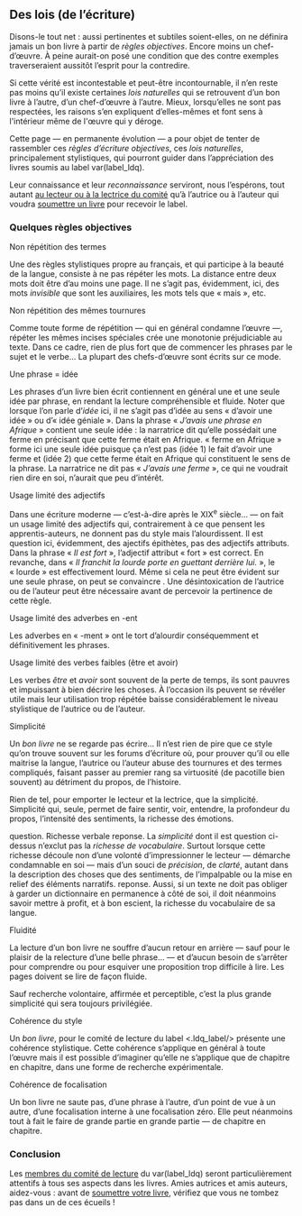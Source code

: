 ## Des lois (de l’écriture)

Disons-le tout net : aussi pertinentes et subtiles soient-elles, on ne définira jamais un bon livre à partir de _règles objectives_. Encore moins un chef-d’œuvre. À peine aurait-on posé une condition que des contre exemples traverseraient aussitôt l’esprit pour la contredire.

Si cette vérité est incontestable et peut-être incontournable, il n’en reste pas moins qu’il existe certaines _lois naturelles_ qui se retrouvent d’un bon livre à l’autre, d’un chef-d’œuvre à l’autre. Mieux, lorsqu’elles ne sont pas respectées, les raisons s’en expliquent d’elles-mêmes et font sens à l'intérieur même de l'œuvre qui y déroge.

Cette page — en permanente évolution — a pour objet de tenter de rassembler ces _règles d’écriture objectives_, ces _lois naturelles_, principalement stylistiques, qui pourront guider dans l’appréciation des livres soumis au label var(label_ldq). 

Leur connaissance et leur _reconnaissance_ serviront, nous l’espérons, tout autant [au lecteur ou à la lectrice du comité](<%= ~p"/apropos/membres_comite" %>) qu’à l’autrice ou à l’auteur qui voudra [soumettre un livre](<%= ~p"/livres/soumettre" %>) pour recevoir le label.

### Quelques règles objectives

<p class="question">Non répétition des termes</p>
<p class="reponse">Une des règles stylistiques propre au français, et qui participe à la beauté de la langue, consiste à ne pas répéter les mots. La distance entre deux mots doit être d’au moins une page. Il ne s’agit pas, évidemment, ici, des mots <em>invisible</em> que sont les auxiliaires, les mots tels que « mais », etc.</p>


<p class="question">Non répétition des mêmes tournures</p>
<p class="reponse">Comme toute forme de répétition — qui en général condamne l’œuvre —, répéter les mêmes incises spéciales crée une monotonie préjudiciable au texte. Dans ce cadre, rien de plus fort que de commencer les phrases par le sujet et le verbe… La plupart des chefs-d’œuvre sont écrits sur ce mode.</p>


<p class="question">Une phrase = idée</p>
<p class="reponse">Les phrases d’un livre bien écrit contiennent en général une et une seule idée par phrase, en rendant la lecture compréhensible et fluide. Noter que lorsque l’on parle d’<em>idée</em> ici, il ne s’agit pas d’idée au sens « d’avoir une idée » ou d’« idée géniale ». Dans la phrase « <em>J’avais une phrase en Afrique</em> » contient une seule idée : la narratrice dit qu’elle possédait une ferme en précisant que cette ferme était en Afrique. « ferme en Afrique » forme ici une seule idée puisque ça n’est pas (idée 1) le fait d’avoir une ferme et (idée 2) que cette ferme était en Afrique qui constituent le sens de la phrase. La narratrice ne dit pas « <em>J’avais une ferme</em> », ce qui ne voudrait rien dire en soi, n’aurait que peu d’intérêt.</p>


<p class="question">Usage limité des adjectifs</p>
<p class="reponse">Dans une écriture moderne — c’est-à-dire après le XIX<sup>e</sup> siècle… — on fait un usage limité des adjectifs qui, contrairement à ce que pensent les apprentis-auteurs, ne donnent pas du style mais l’alourdissent. Il est question ici, évidemment, des ajectifs épithètes, pas des adjectifs attributs. Dans la phrase « <em>Il est fort</em> », l’adjectif attribut « fort » est correct. En revanche, dans « <em>Il franchit la lourde porte en guettant derrière lui.</em> », le « lourde » est effectivement lourd. Même si cela ne peut être évident sur une seule phrase, on peut se convaincre . Une désintoxication de l’autrice ou de l’auteur peut être nécessaire avant de percevoir la pertinence de cette règle.</p>

<p class="question">Usage limité des adverbes en -ent</p>
<p class="reponse">Les adverbes en « -ment » ont le tort d’alourdir conséquemment et définitivement les phrases.</p>


<p class="question">Usage limité des verbes faibles (être et avoir)</p>
<p class="reponse">Les verbes <em>être</em> et <em>avoir</em> sont souvent de la perte de temps, ils sont pauvres et impuissant à bien décrire les choses. À l’occasion ils peuvent se révéler utile mais leur utilisation trop répétée baisse considérablement le niveau stylistique de l’autrice ou de l’auteur.</p>


<p class="question">Simplicité</p>
<p class="reponse">Un <em>bon livre</em> ne se regarde pas écrire… Il n’est rien de pire que ce style qu’on trouve souvent sur les forums d’écriture où, pour prouver qu’il ou elle maitrise la langue, l’autrice ou l’auteur abuse des tournures et des termes compliqués, faisant passer au premier rang sa virtuosité (de pacotille bien souvent) au détriment du propos, de l’histoire.</p>
<p class="reponse">Rien de tel, pour emporter le lecteur et la lectrice, que la simplicité. Simplicité qui, seule, permet de faire sentir, voir, entendre, la profondeur du propos, l’intensité des sentiments, la richesse des émotions.</p>

question. Richesse verbale
reponse. La _simplicité_ dont il est question ci-dessus n’exclut pas la _richesse de vocabulaire_. Surtout lorsque cette richesse découle non d’une volonté d’impressionner le lecteur — démarche condamnable en soi — mais d’un souci de _précision_, de _clarté_, autant dans la description des choses que des sentiments, de l’impalpable ou la mise en relief des éléments narratifs.
reponse. Aussi, si un texte ne doit pas obliger à garder un dictionnaire en permanence à côté de soi, il doit néanmoins savoir mettre à profit, et à bon escient, la richesse du vocabulaire de sa langue.

<p class="question">Fluidité</p>
<p class="reponse">La lecture d’un bon livre ne souffre d’aucun retour en arrière — sauf pour le plaisir de la relecture d’une belle phrase… — et d’aucun besoin de s’arrêter pour comprendre ou pour esquiver une proposition trop difficile à lire. Les pages doivent se lire de façon fluide.</p>
<p class="reponse">Sauf recherche volontaire, affirmée et perceptible, c’est la plus grande simplicité qui sera toujours privilégiée.</p>

<a name="conclusion"></a>

<p class="question">Cohérence du style</p>
<p class="reponse">Un <em>bon livre</em>, pour le comité de lecture du label <.ldq_label/> présente une cohérence stylistique. Cette cohérence s’applique en général à toute l’œuvre mais il est possible d’imaginer qu’elle ne s’applique que de chapitre en chapitre, dans une forme de recherche expérimentale.</p>
<p class="question">Cohérence de focalisation</p>
<p class="reponse">Un bon livre ne saute pas, d’une phrase à l’autre, d’un point de vue à un autre, d’une focalisation interne à une focalisation zéro. Elle peut néanmoins tout à fait le faire de grande partie en grande partie — de chapitre en chapitre.</p>

### Conclusion

Les [membres du comité de lecture](<%= ~p"/apropos/membres_comite?anchor=conclusion" %>) du var(label_ldq) seront particulièrement attentifs à tous ses aspects dans les livres. Amies autrices et amis auteurs, aidez-vous : avant de [soumettre votre livre](<%= ~p"/livres/soumettre" %>), vérifiez que vous ne tombez pas dans un de ces écueils !
